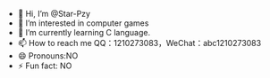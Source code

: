 - 👋 Hi, I’m @Star-Pzy
- 👀 I’m interested in computer games
- 🌱 I’m currently learning C language.
- 📫 How to reach me QQ：1210273083，WeChat：abc1210273083
- 😄 Pronouns:NO
- ⚡ Fun fact: NO

<!---
Star-Pzy/Star-Pzy is a ✨ special ✨ repository because its `README.md` (this file) appears on your GitHub profile.
You can click the Preview link to take a look at your changes.
--->
